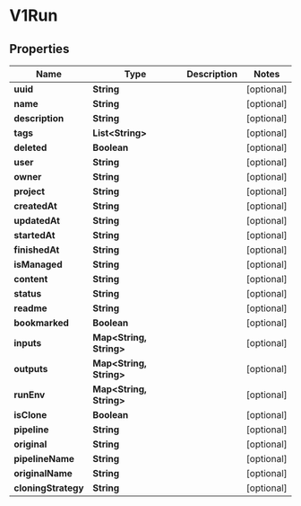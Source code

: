 
# V1Run

## Properties
Name | Type | Description | Notes
------------ | ------------- | ------------- | -------------
**uuid** | **String** |  |  [optional]
**name** | **String** |  |  [optional]
**description** | **String** |  |  [optional]
**tags** | **List&lt;String&gt;** |  |  [optional]
**deleted** | **Boolean** |  |  [optional]
**user** | **String** |  |  [optional]
**owner** | **String** |  |  [optional]
**project** | **String** |  |  [optional]
**createdAt** | **String** |  |  [optional]
**updatedAt** | **String** |  |  [optional]
**startedAt** | **String** |  |  [optional]
**finishedAt** | **String** |  |  [optional]
**isManaged** | **String** |  |  [optional]
**content** | **String** |  |  [optional]
**status** | **String** |  |  [optional]
**readme** | **String** |  |  [optional]
**bookmarked** | **Boolean** |  |  [optional]
**inputs** | **Map&lt;String, String&gt;** |  |  [optional]
**outputs** | **Map&lt;String, String&gt;** |  |  [optional]
**runEnv** | **Map&lt;String, String&gt;** |  |  [optional]
**isClone** | **Boolean** |  |  [optional]
**pipeline** | **String** |  |  [optional]
**original** | **String** |  |  [optional]
**pipelineName** | **String** |  |  [optional]
**originalName** | **String** |  |  [optional]
**cloningStrategy** | **String** |  |  [optional]



